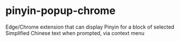 # pinyin-popup-chrome
Edge/Chrome extension that can display Pinyin for a block of selected Simplified Chinese text when prompted, via context menu
